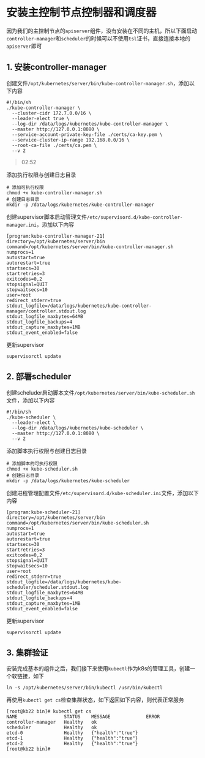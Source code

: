 # 安装主控制节点控制器和调度器


因为我们的主控制节点的`apiserver`组件，没有安装在不同的主机，所以下面启动`controller-manager`和`scheduler`的时候可以不使用`tsl`证书，直接连接本地的`apiserver`即可

## 1. 安装controller-manager


创建文件`/opt/kubernetes/server/bin/kube-controller-manager.sh`，添加以下内容

```shell
#!/bin/sh
./kube-controller-manager \
  --cluster-cidr 172.7.0.0/16 \
  --leader-elect true \
  --log-dir /data/logs/kubernetes/kube-controller-manager \
  --master http://127.0.0.1:8080 \
  --service-account-private-key-file ./certs/ca-key.pem \
  --service-cluster-ip-range 192.168.0.0/16 \
  --root-ca-file ./certs/ca.pem \
  --v 2
```



> 02:52

添加执行权限与创建日志目录


```shell
# 添加可执行权限
chmod +x kube-controller-manager.sh
# 创建日志目录
mkdir -p /data/logs/kubernetes/kube-controller-manager
```


创建supervisor脚本启动管理文件`/etc/supervisord.d/kube-controller-manager.ini`，添加以下内容

```shell
[program:kube-controller-manager-21]
directory=/opt/kubernetes/server/bin
command=/opt/kubernetes/server/bin/kube-controller-manager.sh
numprocs=1
autostart=true
autorestart=true
startsecs=30
startretries=3
exitcodes=0,2
stopsignal=QUIT
stopwaitsecs=10
user=root
redirect_stderr=true
stdout_logfile=/data/logs/kubernetes/kube-controller-manager/controller.stdout.log
stdout_logfile_maxbytes=64MB
stdout_logfile_backups=4
stdout_capture_maxbytes=1MB
stdout_event_enabled=false
```

更新supervisor

```shell
supervisorctl update
```



## 2. 部署scheduler

创建scheluder启动脚本文件`/opt/kubernetes/server/bin/kube-scheduler.sh`文件，添加以下内容
 

```shell
#!/bin/sh
./kube-scheduler \
  --leader-elect \
  --log-dir /data/logs/kubernetes/kube-scheduler \
  --master http://127.0.0.1:8080 \
  --v 2
```

添加脚本执行权限与创建日志目录

```shell
# 添加脚本的可执行权限
chmod +x kube-scheduler.sh
# 创建日志目录
mkdir -p /data/logs/kubernetes/kube-scheduler
```

创建进程管理配置文件`/etc/supervisord.d/kube-scheduler.ini`文件，添加以下内容

```shell
[program:kube-scheduler-21]
directory=/opt/kubernetes/server/bin
command=/opt/kubernetes/server/bin/kube-scheduler.sh
numprocs=1
autostart=true
autorestart=true
startsecs=30
startretries=3
exitcodes=0,2
stopsignal=QUIT
stopwaitsecs=10
user=root
redirect_stderr=true
stdout_logfile=/data/logs/kubernetes/kube-scheduler/scheduler.stdout.log
stdout_logfile_maxbytes=64MB
stdout_logfile_backups=4
stdout_capture_maxbytes=1MB
stdout_event_enabled=false
```



更新supervisor

```shell
supervisorctl update
```


## 3. 集群验证

安装完成基本的组件之后，我们接下来使用`kubectl`作为k8s的管理工具，创建一个软链接，如下

```shell
ln -s /opt/kubernetes/server/bin/kubectl /usr/bin/kubectl
```

再使用`kubectl get cs`检查集群状态，如下返回如下内容，则代表正常服务

```shell
[root@kb22 bin]# kubectl get cs
NAME                 STATUS    MESSAGE             ERROR
controller-manager   Healthy   ok                  
scheduler            Healthy   ok                  
etcd-0               Healthy   {"health":"true"}   
etcd-1               Healthy   {"health":"true"}   
etcd-2               Healthy   {"health":"true"}   
[root@kb22 bin]#
```